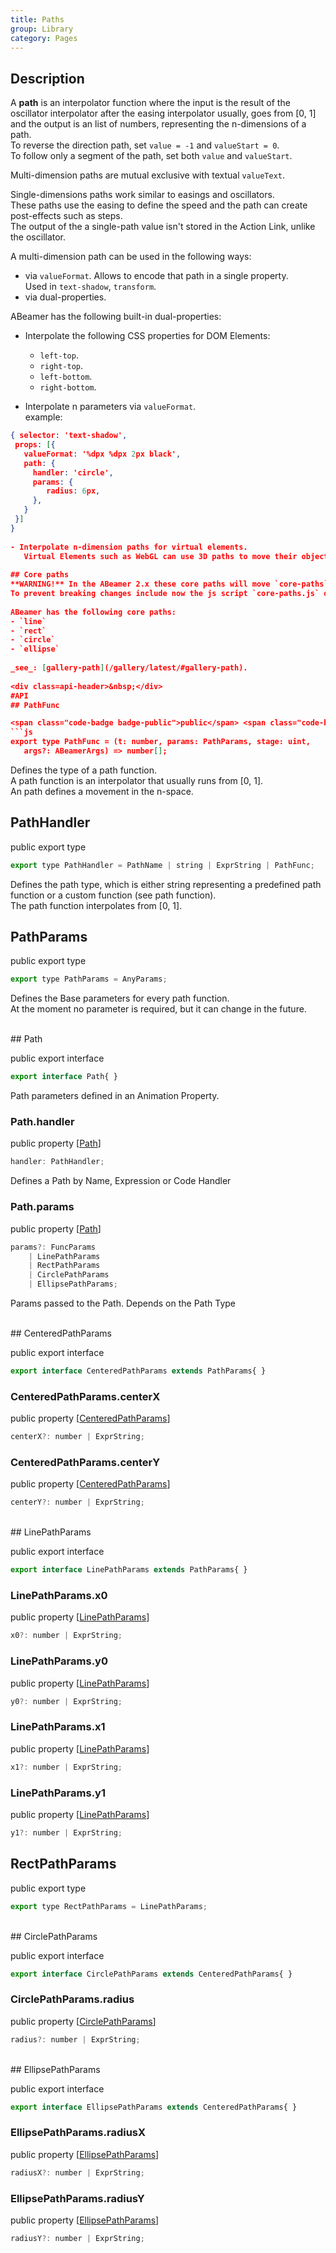 ```yaml
---
title: Paths
group: Library
category: Pages
---
```

## Description
  
A **path** is an interpolator function where the input is the result of the
oscillator interpolator after the easing interpolator usually,
goes from [0, 1] and the output is an list of numbers,
representing the n-dimensions of a path.  
To reverse the direction path, set `value = -1` and `valueStart = 0`.  
To follow only a segment of the path, set both `value` and `valueStart`.  
  
Multi-dimension paths are mutual exclusive with textual `valueText`.  
  
Single-dimensions paths work similar to easings and oscillators.  
These paths use the easing to define the speed and the path
can create post-effects such as steps.  
The output of the a single-path value isn't stored in the Action Link, unlike
the oscillator.  
  
A multi-dimension path can be used in the following ways:  
  
- via `valueFormat`. Allows to encode that path in a single property.  
   Used in `text-shadow`, `transform`.  
- via dual-properties.  
  
ABeamer has the following built-in dual-properties:  
  
- Interpolate the following CSS properties for DOM Elements:  
   * `left-top`.  
   * `right-top`.  
   * `left-bottom`.  
   * `right-bottom`.  
  
- Interpolate n parameters via `valueFormat`.  
 example:  
 ```json
{ selector: 'text-shadow',
  props: [{
    valueFormat: '%dpx %dpx 2px black',
    path: {
      handler: 'circle',
      params: {
         radius: 6px,
      },
    }
  }]
}
  
- Interpolate n-dimension paths for virtual elements.  
    Virtual Elements such as WebGL can use 3D paths to move their objects.  
  
## Core paths
**WARNING!** In the ABeamer 2.x these core paths will move `core-paths` plugin.  
To prevent breaking changes include now the js script `core-paths.js` on the html file.  
  
 ABeamer has the following core paths:  
 - `line`  
 - `rect`  
 - `circle`  
 - `ellipse`  
  
_see_: [gallery-path](/gallery/latest/#gallery-path).    
  
<div class=api-header>&nbsp;</div>
#API
## PathFunc

<span class="code-badge badge-public">public</span> <span class="code-badge badge-export">export</span> <span class="code-badge badge-type">type</span>    
```js
export type PathFunc = (t: number, params: PathParams, stage: uint,
    args?: ABeamerArgs) => number[];
```


Defines the type of a path function.  
A path function is an interpolator that usually runs from [0, 1].  
An path defines a movement in the n-space.

## PathHandler

<span class="code-badge badge-public">public</span> <span class="code-badge badge-export">export</span> <span class="code-badge badge-type">type</span>    
```js
export type PathHandler = PathName | string | ExprString | PathFunc;
```


Defines the path type, which is either string representing a predefined
path function or a custom function (see path function).  
The path function interpolates from [0, 1].

## PathParams

<span class="code-badge badge-public">public</span> <span class="code-badge badge-export">export</span> <span class="code-badge badge-type">type</span>    
```js
export type PathParams = AnyParams;
```


Defines the Base parameters for every path function.  
At the moment no parameter is required, but it can change in the future.

<div class=class-interface-header>&nbsp;</div>
## Path

<span class="code-badge badge-public">public</span> <span class="code-badge badge-export">export</span> <span class="code-badge badge-interface">interface</span>    
```js
export interface Path{ }
```

Path parameters defined in an Animation Property.
### Path.handler

<span class="code-badge badge-public">public</span> <span class="code-badge badge-property">property</span>  [[Path](paths.md#path)]  
```js
handler: PathHandler;
```

Defines a Path by Name, Expression or Code Handler
### Path.params

<span class="code-badge badge-public">public</span> <span class="code-badge badge-property">property</span>  [[Path](paths.md#path)]  
```js
params?: FuncParams
    | LinePathParams
    | RectPathParams
    | CirclePathParams
    | EllipsePathParams;
```

Params passed to the Path. Depends on the Path Type
<div class=class-interface-header>&nbsp;</div>
## CenteredPathParams

<span class="code-badge badge-public">public</span> <span class="code-badge badge-export">export</span> <span class="code-badge badge-interface">interface</span>    
```js
export interface CenteredPathParams extends PathParams{ }
```

### CenteredPathParams.centerX

<span class="code-badge badge-public">public</span> <span class="code-badge badge-property">property</span>  [[CenteredPathParams](paths.md#centeredpathparams)]  
```js
centerX?: number | ExprString;
```

### CenteredPathParams.centerY

<span class="code-badge badge-public">public</span> <span class="code-badge badge-property">property</span>  [[CenteredPathParams](paths.md#centeredpathparams)]  
```js
centerY?: number | ExprString;
```

<div class=class-interface-header>&nbsp;</div>
## LinePathParams

<span class="code-badge badge-public">public</span> <span class="code-badge badge-export">export</span> <span class="code-badge badge-interface">interface</span>    
```js
export interface LinePathParams extends PathParams{ }
```

### LinePathParams.x0

<span class="code-badge badge-public">public</span> <span class="code-badge badge-property">property</span>  [[LinePathParams](paths.md#linepathparams)]  
```js
x0?: number | ExprString;
```

### LinePathParams.y0

<span class="code-badge badge-public">public</span> <span class="code-badge badge-property">property</span>  [[LinePathParams](paths.md#linepathparams)]  
```js
y0?: number | ExprString;
```

### LinePathParams.x1

<span class="code-badge badge-public">public</span> <span class="code-badge badge-property">property</span>  [[LinePathParams](paths.md#linepathparams)]  
```js
x1?: number | ExprString;
```

### LinePathParams.y1

<span class="code-badge badge-public">public</span> <span class="code-badge badge-property">property</span>  [[LinePathParams](paths.md#linepathparams)]  
```js
y1?: number | ExprString;
```

## RectPathParams

<span class="code-badge badge-public">public</span> <span class="code-badge badge-export">export</span> <span class="code-badge badge-type">type</span>    
```js
export type RectPathParams = LinePathParams;
```

<div class=class-interface-header>&nbsp;</div>
## CirclePathParams

<span class="code-badge badge-public">public</span> <span class="code-badge badge-export">export</span> <span class="code-badge badge-interface">interface</span>    
```js
export interface CirclePathParams extends CenteredPathParams{ }
```

### CirclePathParams.radius

<span class="code-badge badge-public">public</span> <span class="code-badge badge-property">property</span>  [[CirclePathParams](paths.md#circlepathparams)]  
```js
radius?: number | ExprString;
```

<div class=class-interface-header>&nbsp;</div>
## EllipsePathParams

<span class="code-badge badge-public">public</span> <span class="code-badge badge-export">export</span> <span class="code-badge badge-interface">interface</span>    
```js
export interface EllipsePathParams extends CenteredPathParams{ }
```

### EllipsePathParams.radiusX

<span class="code-badge badge-public">public</span> <span class="code-badge badge-property">property</span>  [[EllipsePathParams](paths.md#ellipsepathparams)]  
```js
radiusX?: number | ExprString;
```

### EllipsePathParams.radiusY

<span class="code-badge badge-public">public</span> <span class="code-badge badge-property">property</span>  [[EllipsePathParams](paths.md#ellipsepathparams)]  
```js
radiusY?: number | ExprString;
```
